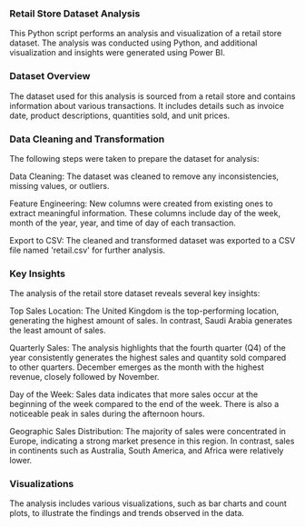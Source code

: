 ### Retail Store Dataset Analysis

This Python script performs an analysis and visualization of a retail store dataset. The analysis was conducted using Python, and additional visualization and insights were generated using Power BI.

### Dataset Overview

The dataset used for this analysis is sourced from a retail store and contains information about various transactions. It includes details such as invoice date, product descriptions, quantities sold, and unit prices.

### Data Cleaning and Transformation

The following steps were taken to prepare the dataset for analysis:

Data Cleaning: The dataset was cleaned to remove any inconsistencies, missing values, or outliers.

Feature Engineering: New columns were created from existing ones to extract meaningful information. These columns include day of the week, month of the year, year, and time of day of each transaction.

Export to CSV: The cleaned and transformed dataset was exported to a CSV file named 'retail.csv' for further analysis.

### Key Insights
The analysis of the retail store dataset reveals several key insights:

Top Sales Location: The United Kingdom is the top-performing location, generating the highest amount of sales. In contrast, Saudi Arabia generates the least amount of sales.

Quarterly Sales: The analysis highlights that the fourth quarter (Q4) of the year consistently generates the highest sales and quantity sold compared to other quarters. December emerges as the month with the highest revenue, closely followed by November.

Day of the Week: Sales data indicates that more sales occur at the beginning of the week compared to the end of the week. There is also a noticeable peak in sales during the afternoon hours.

Geographic Sales Distribution: The majority of sales were concentrated in Europe, indicating a strong market presence in this region. In contrast, sales in continents such as Australia, South America, and Africa were relatively lower.

### Visualizations
The analysis includes various visualizations, such as bar charts and count plots, to illustrate the findings and trends observed in the data.

